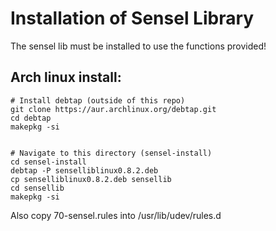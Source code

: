 # Installation of Sensel Library

The sensel lib must be installed to use the functions provided!

## Arch linux install:

```
# Install debtap (outside of this repo)
git clone https://aur.archlinux.org/debtap.git
cd debtap
makepkg -si


# Navigate to this directory (sensel-install)
cd sensel-install
debtap -P senselliblinux0.8.2.deb
cp senselliblinux0.8.2.deb sensellib
cd sensellib
makepkg -si
```

Also copy 70-sensel.rules into /usr/lib/udev/rules.d
